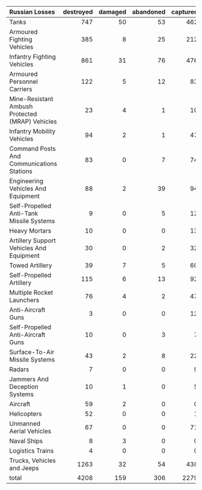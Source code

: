 | Russian Losses                                   |   destroyed |   damaged |   abandoned |   captured |   total |
|:-------------------------------------------------|------------:|----------:|------------:|-----------:|--------:|
| Tanks                                            |         747 |        50 |          53 |        462 |    1312 |
| Armoured Fighting Vehicles                       |         385 |         8 |          25 |        212 |     630 |
| Infantry Fighting Vehicles                       |         861 |        31 |          76 |        476 |    1444 |
| Armoured Personnel Carriers                      |         122 |         5 |          12 |         83 |     222 |
| Mine-Resistant Ambush Protected  (MRAP) Vehicles |          23 |         4 |           1 |         10 |      38 |
| Infantry Mobility Vehicles                       |          94 |         2 |           1 |         47 |     144 |
| Command Posts And Communications Stations        |          83 |         0 |           7 |         74 |     164 |
| Engineering Vehicles And Equipment               |          88 |         2 |          39 |         94 |     223 |
| Self-Propelled Anti-Tank Missile Systems         |           9 |         0 |           5 |         12 |      26 |
| Heavy Mortars                                    |          10 |         0 |           0 |         13 |      23 |
| Artillery Support Vehicles And Equipment         |          30 |         0 |           2 |         32 |      64 |
| Towed Artillery                                  |          39 |         7 |           5 |         60 |     111 |
| Self-Propelled Artillery                         |         115 |         6 |          13 |         92 |     226 |
| Multiple Rocket Launchers                        |          76 |         4 |           2 |         47 |     129 |
| Anti-Aircraft Guns                               |           3 |         0 |           0 |         12 |      15 |
| Self-Propelled Anti-Aircraft Guns                |          10 |         0 |           3 |          7 |      20 |
| Surface-To-Air Missile Systems                   |          43 |         2 |           8 |         22 |      75 |
| Radars                                           |           7 |         0 |           0 |          9 |      16 |
| Jammers And Deception Systems                    |          10 |         1 |           0 |          5 |      16 |
| Aircraft                                         |          59 |         2 |           0 |          0 |      61 |
| Helicopters                                      |          52 |         0 |           0 |          1 |      53 |
| Unmanned Aerial Vehicles                         |          67 |         0 |           0 |         71 |     138 |
| Naval Ships                                      |           8 |         3 |           0 |          0 |      11 |
| Logistics Trains                                 |           4 |         0 |           0 |          0 |       4 |
| Trucks, Vehicles and Jeeps                       |        1263 |        32 |          54 |        438 |    1787 |
| total                                            |        4208 |       159 |         306 |       2279 |    6952 |